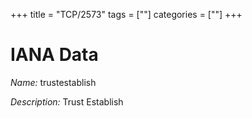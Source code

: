 +++
title = "TCP/2573"
tags = [""]
categories = [""]
+++

# IANA Data

_Name:_ trustestablish

_Description:_ Trust Establish


